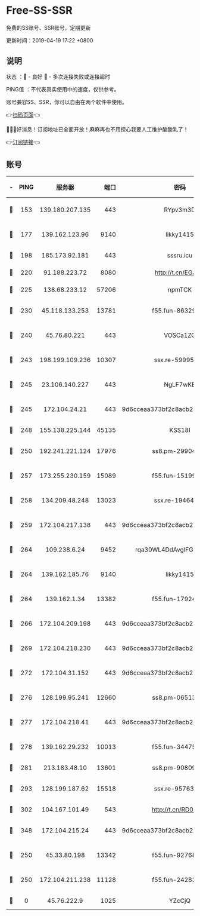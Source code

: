 # Free-SS-SSR

免费的SS账号、SSR账号，定期更新

更新时间：2019-04-19 17:22 +0800

## 说明

状态     ：🙂 - 良好 🙁 - 多次连接失败或连接超时

PING值   ：不代表真实使用中的速度，仅供参考。

账号兼容SS、SSR，你可以自由在两个软件中使用。

👉[扫码页面](https://liesauer.github.io/Free-SS-SSR/)👈

🎉🎉🎉好消息！订阅地址已全面开放！麻麻再也不用担心我要人工维护酸酸乳了！

👉[订阅链接](https://www.liesauer.net/yogurt/subscribe?ACCESS_TOKEN=DAYxR3mMaZAsaqUb)👈

## 账号

|-|PING|服务器|端口|密码|加密方式|区域|
|:----:|:----:|:-----:|-----:|:----:|:----:|:----:|
|🙂|153|139.180.207.135|443|RYpv3m3D|aes-256-cfb|JP|
|🙂|177|139.162.123.96|9140|likky1415|aes-256-cfb|JP|
|🙂|198|185.173.92.181|443|sssru.icu|rc4-md5|RU|
|🙂|220|91.188.223.72|8080|http://t.cn/EGJIyrl|rc4-md5|RU|
|🙂|225|138.68.233.12|57206|npmTCK|rc4-md5|US|
|🙂|230|45.118.133.253|13781|f55.fun-86329122|aes-256-cfb|SG|
|🙂|240|45.76.80.221|443|VOSCa1ZG|aes-256-cfb|DE|
|🙂|243|198.199.109.236|10307|ssx.re-59995602|aes-256-cfb|US|
|🙂|245|23.106.140.227|443|NgLF7wKB|aes-256-cfb|US|
|🙂|245|172.104.24.21|443|9d6cceaa373bf2c8acb22e60b6a58be6|aes-256-cfb|US|
|🙂|248|155.138.225.144|45135|KSS18l|rc4-md5|US|
|🙂|250|192.241.221.124|17976|ss8.pm-29904463|aes-256-cfb|US|
|🙂|257|173.255.230.159|15089|f55.fun-15199879|aes-256-cfb|US|
|🙂|258|134.209.48.248|13023|ssx.re-19464728|aes-256-cfb|US|
|🙂|259|172.104.217.138|443|9d6cceaa373bf2c8acb22e60b6a58be6|aes-256-cfb|US|
|🙂|264|109.238.6.24|9452|rqa30WL4DdAvgIFG6Fs3znzTa|aes-256-cfb|FR|
|🙂|264|139.162.185.76|9140|likky1415|aes-256-cfb|DE|
|🙂|264|139.162.1.34|13382|f55.fun-17924853|aes-256-cfb|SG|
|🙂|266|172.104.209.198|443|9d6cceaa373bf2c8acb22e60b6a58be6|aes-256-cfb|US|
|🙂|269|172.104.218.230|443|9d6cceaa373bf2c8acb22e60b6a58be6|aes-256-cfb|US|
|🙂|272|172.104.31.152|443|9d6cceaa373bf2c8acb22e60b6a58be6|aes-256-cfb|US|
|🙂|276|128.199.95.241|12660|ss8.pm-06513340|aes-256-cfb|SG|
|🙂|277|172.104.218.41|443|9d6cceaa373bf2c8acb22e60b6a58be6|aes-256-cfb|US|
|🙂|278|139.162.29.232|10013|f55.fun-34475192|aes-256-cfb|SG|
|🙂|281|213.183.48.10|13601|ss8.pm-90809119|rc4-md5|RU|
|🙂|293|128.199.187.62|15518|ssx.re-95763300|aes-256-cfb|SG|
|🙂|302|104.167.101.49|543|http://t.cn/RD0D7sx|rc4-md5|CA|
|🙂|348|172.104.215.24|443|9d6cceaa373bf2c8acb22e60b6a58be6|aes-256-cfb|US|
|🙂|250|45.33.80.198|13342|f55.fun-92768260|aes-256-cfb|US|
|🙂|250|172.104.211.238|11128|f55.fun-24281915|aes-256-cfb|US|
|🙁|0|45.76.222.9|1025|YZcCjQ|rc4-md5|JP|
